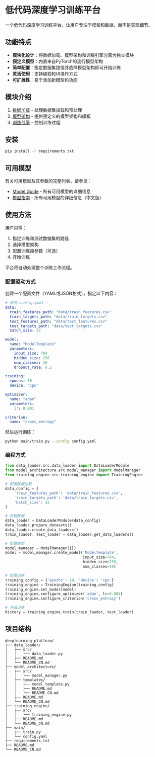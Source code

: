 # 低代码深度学习训练平台

一个低代码深度学习训练平台，让用户专注于模型和数据，而不是实现细节。

## 功能特点

- **模块化设计**：将数据加载、模型架构和训练引擎分离为独立模块
- **预定义模型**：内置来自PyTorch的流行模型架构
- **简单配置**：指定数据集路径并选择模型架构即可开始训练
- **灵活使用**：支持编程和UI操作方式
- **可扩展性**：易于添加新模型和功能

## 模块介绍

1. [数据加载](./data_loader) - 处理数据集加载和预处理
2. [模型架构](./model_architecture) - 提供预定义的模型架构和模板
3. [训练引擎](./training_engine) - 控制训练过程

## 安装

```bash
pip install -r requirements.txt
```

## 可用模型

有关可用模型及其参数的完整列表，请参见：
- [Model Guide](MODEL_GUIDE.md) - 所有可用模型的详细信息
- [模型指南](MODEL_GUIDE_CN.md) - 所有可用模型的详细信息（中文版）

## 使用方法

用户只需：
1. 指定训练和测试数据集的路径
2. 选择模型架构
3. 配置训练超参数（可选）
4. 开始训练

平台将自动处理整个训练工作流程。

### 配置驱动方式

创建一个配置文件（YAML或JSON格式），指定以下内容：

```yaml
# 示例 config.yaml
data:
  train_features_path: "data/train_features.csv"
  train_targets_path: "data/train_targets.csv"
  test_features_path: "data/test_features.csv"
  test_targets_path: "data/test_targets.csv"
  batch_size: 32

model:
  name: "ModelTemplate"
  parameters:
    input_size: 784
    hidden_size: 256
    num_classes: 10
    dropout_rate: 0.2

training:
  epochs: 10
  device: "cpu"

optimizer:
  name: "adam"
  parameters:
    lr: 0.001

criterion:
  name: "cross_entropy"
```

然后运行训练：

```bash
python main/train.py --config config.yaml
```

### 编程方式

```python
from data_loader.src.data_loader import DataLoaderModule
from model_architecture.src.model_manager import ModelManager
from training_engine.src.training_engine import TrainingEngine

# 配置数据加载
data_config = {
    'train_features_path': 'data/train_features.csv',
    'train_targets_path': 'data/train_targets.csv',
    'batch_size': 32
}

# 加载数据
data_loader = DataLoaderModule(data_config)
data_loader.prepare_datasets()
data_loader.create_data_loaders()
train_loader, test_loader = data_loader.get_data_loaders()

# 配置模型
model_manager = ModelManager({})
model = model_manager.create_model('ModelTemplate', 
                                   input_size=784, 
                                   hidden_size=256, 
                                   num_classes=10)

# 配置训练
training_config = {'epochs': 10, 'device': 'cpu'}
training_engine = TrainingEngine(training_config)
training_engine.set_model(model)
training_engine.configure_optimizer('adam', lr=0.001)
training_engine.configure_criterion('cross_entropy')

# 开始训练
history = training_engine.train(train_loader, test_loader)
```

## 项目结构

```
deeplearning-platform/
├── data_loader/
│   ├── src/
│   │   └── data_loader.py
│   ├── README.md
│   └── README_CN.md
├── model_architecture/
│   ├── src/
│   │   └── model_manager.py
│   ├── templates/
│   │   ├── model_template.py
│   │   ├── README.md
│   │   └── README_CN.md
│   ├── README.md
│   └── README_CN.md
├── training_engine/
│   ├── src/
│   │   └── training_engine.py
│   ├── README.md
│   └── README_CN.md
├── main/
│   ├── train.py
│   └── config.yaml
├── requirements.txt
├── README.md
└── README_CN.md
```
